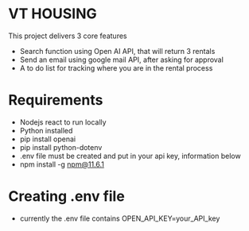 # VT HOUSING

This project delivers 3 core features
- Search function using Open AI API, that will return 3 rentals
- Send an email using google mail API, after asking for approval
- A to do list for tracking where you are in the rental process

# Requirements
- Nodejs react to run locally
- Python installed
- pip install openai
- pip install python-dotenv
- .env file must be created and put in your api key, information below
- npm install -g npm@11.6.1


# Creating .env file
- currently the .env file contains OPEN_API_KEY=your_API_key